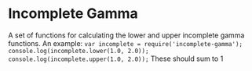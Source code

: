 # Incomplete Gamma
A set of functions for calculating the lower and upper incomplete gamma functions. An example:
`
var incomplete = require('incomplete-gamma');
console.log(incomplete.lower(1.0, 2.0));
console.log(incomplete.upper(1.0, 2.0));
`
These should sum to 1
